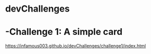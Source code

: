 # devChallenges

# -Challenge 1: A simple card
  https://infamous003.github.io/devChallenges/challenge1/index.html